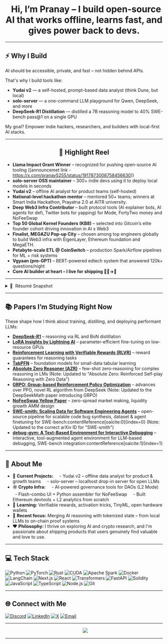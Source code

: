 <h1 align="center">
  Hi, I’m Pranay – I build open-source AI that works offline, learns fast, and gives power back to devs.
</h1>

---

## ⚡ Why I Build

AI should be accessible, private, and fast – not hidden behind APIs.

That's why I build tools like:
- **Yudai v2** — a self-hosted, prompt-based data analyst (think Dune, but local)
- **solo-server** — a one-command LLM playground for Qwen, DeepSeek, and more
- **DeepSeek-R1 Distillation** — distilled a 7B reasoning model to 40% SWE-bench pass@1 on a single GPU

My goal? Empower indie hackers, researchers, and builders with local-first AI stacks.

---

<h2 align="center">🚀 Highlight Reel</h2>

- **Llama Impact Grant Winner** – recognized for pushing open-source AI tooling ([announcemet link - https://x.com/pranay5255/status/1917873008758456630))  
- **solo-server OSS maintainer** – 300+ indie devs using it to deploy local models in seconds  
- **Yudai v2** – offline AI analyst for product teams (self-hosted)  
- **National-level hackathon mentor** – mentored 50+ teams; winners at Smart India Hackathon, Prayatna 2.0 at AITR university. 
- **Deep Web3 Infra Contributor** – built protocol tools (AI explainer bots, AI agents for defi, Twitter bots for yapping) for Mode, FortyTwo money and NoFeeSwap  
- **Top 50 Global Kernel Founders (KB8)** – selected into Gitcoin’s elite founder cohort driving innovation in AI x Web3  
- **Finalist, MEGAZU Pop-up City** – chosen among top engineers globally to build Web3 infra with EigenLayer, Ethereum foundation and MegaETH. 
- **Petabyte-scale ETL @ CoinSwitch** – production Spark/Airflow pipelines for ML + risk systems  
- **Vgyaan (pre-GPT)** – BERT-powered edtech system that answered 120k+ questions/night  
- **Core AI builder at heart – I live for shipping 👷‍♂️→🚀**

---

<details>
<summary>📜 &nbsp;Résumé Snapshot</summary>

> **Senior ML / GenAI Engineer** • 8 yrs in AI, 2 yrs in crypto infra  
> **Domains:** LLMs, generative agents, on-chain AI, distributed data systems  
> **Highlights:** solo-server maintainer, Llama Grant winner, Kernel Founder, Web3 finalist @ MEGAETH  
> **Mission:** Build tools that give people superpowers, not cloud lock-in.

</details>

---

## 📚 Papers I’m Studying Right Now

These shape how I think about training, distilling, and deploying performant LLMs:
- **[DeepSeek-R1](https://arxiv.org/abs/2501.12948)** – reasoning via RL and BoN distillation
- **[LoRA Insights by Lightning AI](https://lightning.ai/pages/community/lora-insights/)** – parameter-efficient fine-tuning on low-resource GPUs
- **[Reinforcement Learning with Verifiable Rewards (RLVR)](https://arxiv.org/abs/2503.23829)** – reward guarantees for reasoning tasks 
- **[TabPFN](https://www.nature.com/articles/s41586-024-08328-6)** – foundation models for small-data tabular learning 
- **[Absolute Zero Reasoner (AZR)](https://arxiv.org/abs/2505.03335)** – few-shot zero-reasoning for complex reasoning in LMs (Note: Updated to "Absolute Zero: Reinforced Self-play Reasoning with Zero Data")
- **[GRPO: Group-based Reinforcement Policy Optimization](https://arxiv.org/abs/2401.08406)** – advances over PPO, novel RL algorithm from DeepSeek (Note: Updated to the DeepSeekMath paper introducing GRPO)
- **[NoFeeSwap Yellow Paper](https://www.nofeeswap.org/yellowpaper.pdf)** – zero-spread market making, liquidity growth AMM design
- **[SWE-smith: Scaling Data for Software Engineering Agents](https://arxiv.org/abs/2504.21798)** – open-source pipeline for scalable code bug synthesis, dataset & agent finetuning for SWE-bench:contentReference[oaicite:0]{index=0} (Note: Updated to the correct arXiv ID for "SWE-smith")
- **[debug-gym: A Text-Based Environment for Interactive Debugging](https://arxiv.org/abs/2503.21557)** – interactive, tool-augmented agent environment for LLM-based debugging, SWE-bench integration:contentReference[oaicite:1]{index=1}
---

## 🧠 About Me

- 🔭 **Current Projects:**  
  - Yudai v2 – offline data analyst for product & growth teams  
  - solo-server – localhost drop-in server for open LLMs  
- 🕸️ **Crypto Infra:**  
  - AI-powered governance tools for DAOs (L2 Mode)  
  - Flash-combo UI + Python assembler for NoFeeSwap  
  - Built Ethereum devtools + L2 analytics from scratch  
- 🧠 **Learning:** Verifiable rewards, activation tricks, TinyML, open hardware wallets  
- 🧵 **Recent focus:** Merging AI reasoning with tokenized state – from local LLMs to on-chain proof systems
- ❤️ **Philosophy:** I thrive on exploring AI and crypto research, and I'm passionate about shipping products that users genuinely find valuable and love to use.

---

## 💻 Tech Stack

![Python](https://img.shields.io/badge/Python-3670A0.svg?style=plastic&logo=python&logoColor=ffdd54)
![PyTorch](https://img.shields.io/badge/PyTorch-%23EE4C2C.svg?style=plastic&logo=PyTorch&logoColor=white)
![Rust](https://img.shields.io/badge/Rust-%23000000.svg?style=plastic&logo=rust&logoColor=white)
![CUDA](https://img.shields.io/badge/CUDA-000000.svg?style=plastic&logo=nvidia&logoColor=green)
![Apache Spark](https://img.shields.io/badge/Spark-FDEE21?style=plastic&logo=apachespark&logoColor=black)
![Docker](https://img.shields.io/badge/Docker-0db7ed.svg?style=plastic&logo=docker&logoColor=white)
![LangChain](https://img.shields.io/badge/LangChain-000000.svg?style=plastic&logo=chainlink&logoColor=white)
![Next.js](https://img.shields.io/badge/Next.js-black?style=plastic&logo=next.js&logoColor=white)
![React](https://img.shields.io/badge/React-20232a.svg?style=plastic&logo=react&logoColor=61DAFB)
![Transformers](https://img.shields.io/badge/Transformers-FFD21E?style=plastic&logo=huggingface&logoColor=black)
![FastAPI](https://img.shields.io/badge/FastAPI-009688.svg?style=plastic&logo=fastapi&logoColor=white)
![Solidity](https://img.shields.io/badge/Solidity-%23363636.svg?style=plastic&logo=solidity&logoColor=white)
![JavaScript](https://img.shields.io/badge/JavaScript-F7DF1E?style=plastic&logo=javascript&logoColor=black)
![TypeScript](https://img.shields.io/badge/TypeScript-3178C6?style=plastic&logo=typescript&logoColor=white)
![Node.js](https://img.shields.io/badge/Node.js-339933?style=plastic&logo=nodedotjs&logoColor=white)
![Git](https://img.shields.io/badge/Git-F05033?style=plastic&logo=git&logoColor=white)

---

## 🌐 Connect with Me

[![Discord](https://img.shields.io/badge/Discord-7289DA?style=for-the-badge&logo=discord&logoColor=white)](https://discord.gg/pranay5255)
[![LinkedIn](https://img.shields.io/badge/LinkedIn-0077B5?style=for-the-badge&logo=linkedin&logoColor=white)](https://linkedin.com/in/pranay5255)
[![X](https://img.shields.io/badge/X-000000?style=for-the-badge&logo=x&logoColor=white)](https://x.com/pranay5255)
[![Email](https://img.shields.io/badge/Email-D14836?style=for-the-badge&logo=gmail&logoColor=white)](mailto:pranay5255@yahoo.com)

---

<p align="center">
  <img src="https://github-profile-trophy.vercel.app/?username=pranay5255&theme=radical&no-frame=true&margin-w=4">
</p>

---
